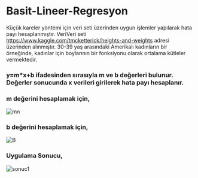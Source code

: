 # Basit-Lineer-Regresyon
Küçük kareler yöntemi için veri seti üzerinden uygun işlemler yapılarak hata payı hesaplanmıştır.
VeriVeri seti https://www.kaggle.com/tmcketterick/heights-and-weights adresi üzerinden alınmıştır.
30-39 yaş arasındaki Amerikalı kadınların bir örneğinde, kadınlar için boylarının bir fonksiyonu olarak ortalama kütleler vermektedir.

### y=m*x+b ifadesinden sırasıyla m ve b değerleri bulunur. Değerler sonucunda x verileri girilerek hata payı hesaplanır.

### m değerini hesaplamak için,
![mn](https://user-images.githubusercontent.com/25990177/67683156-e8112780-f9a1-11e9-9e0d-acc691005dd2.jpg)

### b değerini hesaplamak için,
![B](https://user-images.githubusercontent.com/25990177/67682016-85b72780-f99f-11e9-9b2e-c493cbb3a45f.jpg)

### Uygulama Sonucu,
![sonuc1](https://user-images.githubusercontent.com/25990177/67680757-f90b6a00-f99c-11e9-85ba-bf2d07f5eb87.jpg)
